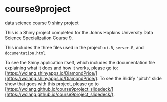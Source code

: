 # course9project
data science course 9 shiny project

This is a Shiny project completed for the Johns Hopkins University Data Science Specialization Course 9.

This includes the three files used in the project: <code>ui.R</code>, <code>server.R</code>, and <code>documentation.html</code>.

To see the Shiny application itself, which includes the documentation file explaining what it does and how it works, please go to: [https://wclang.shinyapps.io/DiamondPrice/](https://wclang.shinyapps.io/DiamondPrice/). To see the Slidify "pitch" slide show that goes with this project, please go to [https://wclang.github.io/course9project_slidedeck/](https://wclang.github.io/course9project_slidedeck/).
